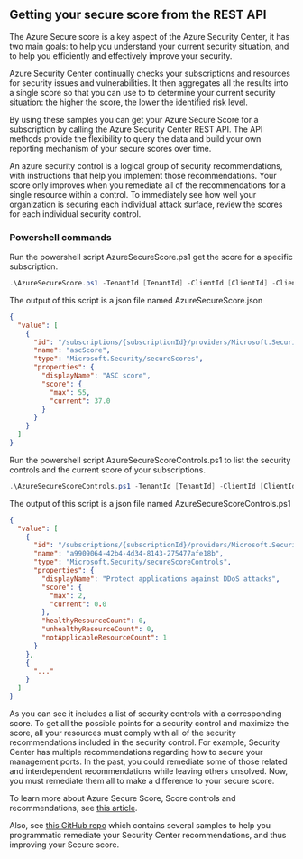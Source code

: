 ## Getting your secure score from the REST API

The Azure Secure score is a key aspect of the Azure Security Center, it has two main goals: to help you understand your current security situation, and to help you efficiently and effectively improve your security.

Azure Security Center continually checks your subscriptions and resources for security issues and vulnerabilities. It then aggregates all the results into a single score so that you can use to to determine your current security situation: the higher the score, the lower the identified risk level.

By using these samples you can get your Azure Secure Score for a subscription by calling the Azure Security Center REST API. The API methods provide the flexibility to query the data and build your own reporting mechanism of your secure scores over time.

An azure security control is a logical group of security recommendations, with instructions that help you implement those recommendations. Your score only improves when you remediate all of the recommendations for a single resource within a control. To immediately see how well your organization is securing each individual attack surface, review the scores for each individual security control.

### Powershell commands

Run the powershell script AzureSecureScore.ps1 get the score for a specific subscription.

```powershell
.\AzureSecureScore.ps1 -TenantId [TenantId] -ClientId [ClientId] -ClientSecret [ClientSecret] -Resource https://management.core.windows.net/ -SubscriptionId [subscriptionId]
```

The output of this script is a json file named AzureSecureScore.json

```Json
{
  "value": [
    {
      "id": "/subscriptions/{subscriptionId}/providers/Microsoft.Security/secureScores/ascScore",
      "name": "ascScore",
      "type": "Microsoft.Security/secureScores",
      "properties": {
        "displayName": "ASC score",
        "score": {
          "max": 55,
          "current": 37.0
        }
      }
    }
  ]
}
```

Run the powershell script AzureSecureScoreControls.ps1 to list the security controls and the current score of your subscriptions.

```powershell
.\AzureSecureScoreControls.ps1 -TenantId [TenantId] -ClientId [ClientId] -ClientSecret [ClientSecret] -Resource https://management.core.windows.net/ -SubscriptionId [subscriptionId]
```

The output of this script is a json file named AzureSecureScoreControls.ps1

```Json
{
  "value": [
    {
      "id": "/subscriptions/{subscriptionId}/providers/Microsoft.Security/secureScoreControls/a9909064-42b4-4d34-8143-275477afe18b",
      "name": "a9909064-42b4-4d34-8143-275477afe18b",
      "type": "Microsoft.Security/secureScoreControls",
      "properties": {
        "displayName": "Protect applications against DDoS attacks",
        "score": {
          "max": 2,
          "current": 0.0
        },
        "healthyResourceCount": 0,
        "unhealthyResourceCount": 0,
        "notApplicableResourceCount": 1
      }
    },
    {
      "..."
    }
  ]
}
```

As you can see it includes a list of security controls with a corresponding score. To get all the possible points for a security control and maximize the score, all your resources must comply with all of the security recommendations included in the security control. For example, Security Center has multiple recommendations regarding how to secure your management ports. In the past, you could remediate some of those related and interdependent recommendations while leaving others unsolved. Now, you must remediate them all to make a difference to your secure score.

To learn more about Azure Secure Score, Score controls and recommendations, see [this article](https://docs.microsoft.com/azure/security-center/secure-score-security-controls).

Also, see [this GitHub repo](https://github.com/Azure/Azure-Security-Center/tree/master/Remediation%20scripts) which contains several samples to help you programmatic remediate your Security Center recommendations, and thus improving your Secure score.
